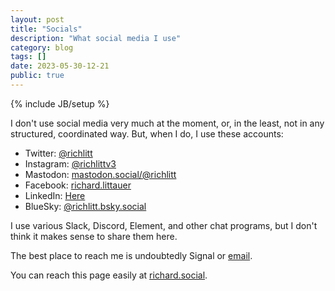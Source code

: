 ```yaml
---
layout: post
title: "Socials"
description: "What social media I use"
category: blog
tags: []
date: 2023-05-30-12-21
public: true
---
```

{% include JB/setup %}

I don't use social media very much at the moment, or, in the least, not in any structured, coordinated way. But, when I do, I use these accounts:

- Twitter: [@richlitt](https://twitter.com/richlitt)
- Instagram: [@richlittv3](https://www.instagram.com/richlittv3/)
- Mastodon: [mastodon.social/@richlitt](https://mastodon.social/@richlitt)
- Facebook: [richard.littauer](https://www.facebook.com/richard.littauer)
- LinkedIn: [Here](https://www.linkedin.com/in/richard-littauer-130026138/)
- BlueSky: [@richlitt.bsky.social](https://staging.bsky.app/profile/richlitt.bsky.social)

I use various Slack, Discord, Element, and other chat programs, but I don't think it makes sense to share them here. 

The best place to reach me is undoubtedly Signal or [email](mailto:richard@burntfen.com).

You can reach this page easily at [richard.social](http://richard.social).
